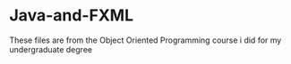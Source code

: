 # Java-and-FXML

These files are from the Object Oriented Programming course i did for my undergraduate degree
